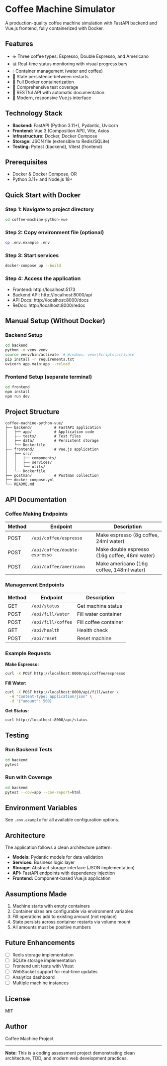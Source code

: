 # Coffee Machine Simulator

A production-quality coffee machine simulation with FastAPI backend and Vue.js frontend, fully containerized with Docker.

## Features

- ☕ Three coffee types: Espresso, Double Espresso, and Americano
- 📊 Real-time status monitoring with visual progress bars
- 💧 Container management (water and coffee)
- 💾 State persistence between restarts
- 🐳 Full Docker containerization
- 🧪 Comprehensive test coverage
- 📝 RESTful API with automatic documentation
- 🎨 Modern, responsive Vue.js interface

## Technology Stack

- **Backend:** FastAPI (Python 3.11+), Pydantic, Uvicorn
- **Frontend:** Vue 3 (Composition API), Vite, Axios
- **Infrastructure:** Docker, Docker Compose
- **Storage:** JSON file (extensible to Redis/SQLite)
- **Testing:** Pytest (backend), Vitest (frontend)

## Prerequisites

- Docker & Docker Compose, OR
- Python 3.11+ and Node.js 18+

## Quick Start with Docker

### Step 1: Navigate to project directory
```bash
cd coffee-machine-python-vue
```

### Step 2: Copy environment file (optional)
```bash
cp .env.example .env
```

### Step 3: Start services
```bash
docker-compose up --build
```

### Step 4: Access the application
- Frontend: http://localhost:5173
- Backend API: http://localhost:8000/api
- API Docs: http://localhost:8000/docs
- ReDoc: http://localhost:8000/redoc

## Manual Setup (Without Docker)

### Backend Setup

```bash
cd backend
python -m venv venv
source venv/bin/activate  # Windows: venv\Scripts\activate
pip install -r requirements.txt
uvicorn app.main:app --reload
```

### Frontend Setup (separate terminal)

```bash
cd frontend
npm install
npm run dev
```

## Project Structure

```
coffee-machine-python-vue/
├── backend/          # FastAPI application
│   ├── app/          # Application code
│   ├── tests/        # Test files
│   ├── data/         # Persistent storage
│   └── Dockerfile
├── frontend/         # Vue.js application
│   ├── src/
│   │   ├── components/
│   │   ├── services/
│   │   └── utils/
│   └── Dockerfile
├── postman/          # Postman collection
├── docker-compose.yml
└── README.md
```

## API Documentation

### Coffee Making Endpoints

| Method | Endpoint | Description |
|--------|----------|-------------|
| POST | `/api/coffee/espresso` | Make espresso (8g coffee, 24ml water) |
| POST | `/api/coffee/double-espresso` | Make double espresso (16g coffee, 48ml water) |
| POST | `/api/coffee/americano` | Make americano (16g coffee, 148ml water) |

### Management Endpoints

| Method | Endpoint | Description |
|--------|----------|-------------|
| GET | `/api/status` | Get machine status |
| POST | `/api/fill/water` | Fill water container |
| POST | `/api/fill/coffee` | Fill coffee container |
| GET | `/api/health` | Health check |
| POST | `/api/reset` | Reset machine |

### Example Requests

**Make Espresso:**
```bash
curl -X POST http://localhost:8000/api/coffee/espresso
```

**Fill Water:**
```bash
curl -X POST http://localhost:8000/api/fill/water \
  -H "Content-Type: application/json" \
  -d '{"amount": 500}'
```

**Get Status:**
```bash
curl http://localhost:8000/api/status
```

## Testing

### Run Backend Tests
```bash
cd backend
pytest
```

### Run with Coverage
```bash
cd backend
pytest --cov=app --cov-report=html
```

## Environment Variables

See `.env.example` for all available configuration options.

## Architecture

The application follows a clean architecture pattern:

- **Models:** Pydantic models for data validation
- **Services:** Business logic layer
- **Storage:** Abstract storage interface (JSON implementation)
- **API:** FastAPI endpoints with dependency injection
- **Frontend:** Component-based Vue.js application

## Assumptions Made

1. Machine starts with empty containers
2. Container sizes are configurable via environment variables
3. Fill operations add to existing amount (not replace)
4. State persists across container restarts via volume mount
5. All amounts must be positive numbers

## Future Enhancements

- [ ] Redis storage implementation
- [ ] SQLite storage implementation
- [ ] Frontend unit tests with Vitest
- [ ] WebSocket support for real-time updates
- [ ] Analytics dashboard
- [ ] Multiple machine instances

## License

MIT

## Author

Coffee Machine Project

---

**Note:** This is a coding assessment project demonstrating clean architecture, TDD, and modern web development practices.

